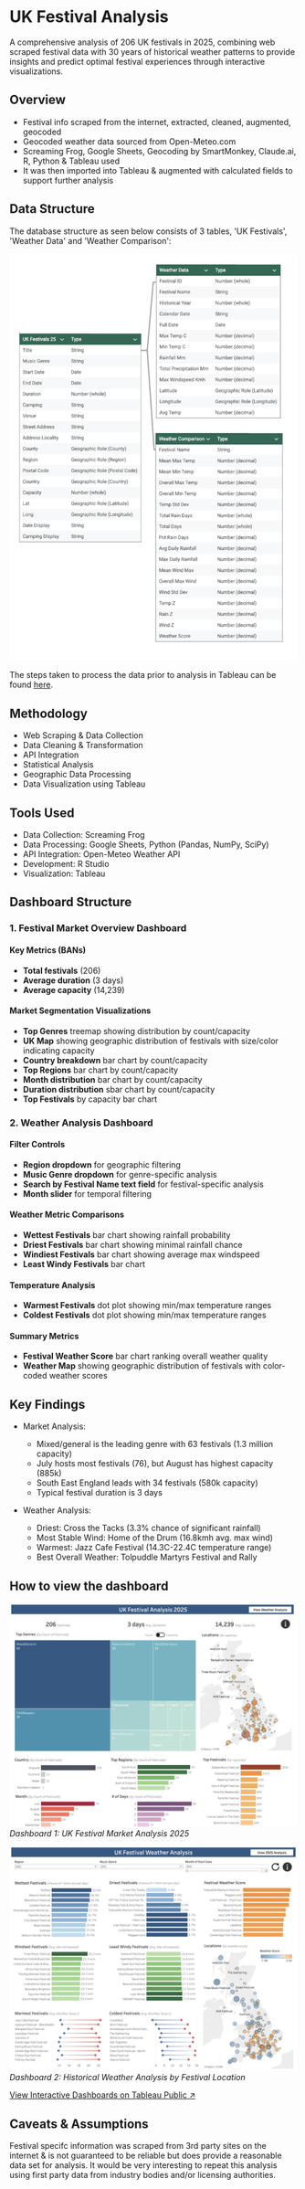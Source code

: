 # UK Festival Analysis
A comprehensive analysis of 206 UK festivals in 2025, combining web scraped festival data with 30 years of historical weather patterns to provide insights and predict optimal festival experiences through interactive visualizations.

## Overview

- Festival info scraped from the internet, extracted, cleaned, augmented, geocoded
- Geocoded weather data sourced from Open-Meteo.com
- Screaming Frog, Google Sheets, Geocoding by SmartMonkey, Claude.ai, R, Python & Tableau used
- It was then imported into Tableau & augmented with calculated fields to support further analysis

## Data Structure

The database structure as seen below consists of 3 tables, 'UK Festivals', 'Weather Data' and 'Weather Comparison':

![ERD Diagram for UK Festival Analysis](visualizations/ERD-diagram.png)

The steps taken to process the data prior to analysis in Tableau can be found [here](documentation/data-prep-summary.md).

## Methodology

- Web Scraping & Data Collection
- Data Cleaning & Transformation
- API Integration
- Statistical Analysis
- Geographic Data Processing
- Data Visualization using Tableau

## Tools Used

- Data Collection: Screaming Frog
- Data Processing: Google Sheets, Python (Pandas, NumPy, SciPy)
- API Integration: Open-Meteo Weather API
- Development: R Studio
- Visualization: Tableau

## Dashboard Structure

### 1. Festival Market Overview Dashboard

#### Key Metrics (BANs)

- **Total festivals** (206)
- **Average duration** (3 days)
- **Average capacity** (14,239)

#### Market Segmentation Visualizations

- **Top Genres** treemap showing distribution by count/capacity
- **UK Map** showing geographic distribution of festivals with size/color indicating capacity
- **Country breakdown** bar chart by count/capacity
- **Top Regions** bar chart by count/capacity
- **Month distribution** bar chart by count/capacity
- **Duration distribution** sbar chart by count/capacity
- **Top Festivals** by capacity bar chart

### 2. Weather Analysis Dashboard

#### Filter Controls
- **Region dropdown** for geographic filtering
- **Music Genre dropdown** for genre-specific analysis
- **Search by Festival Name text field** for festival-specific analysis
- **Month slider** for temporal filtering

#### Weather Metric Comparisons
- **Wettest Festivals** bar chart showing rainfall probability
- **Driest Festivals** bar chart showing minimal rainfall chance
- **Windiest Festivals** bar chart showing average max windspeed
- **Least Windy Festivals** bar chart

#### Temperature Analysis
- **Warmest Festivals** dot plot showing min/max temperature ranges
- **Coldest Festivals** dot plot showing min/max temperature ranges

#### Summary Metrics
- **Festival Weather Score** bar chart ranking overall weather quality
- **Weather Map** showing geographic distribution of festivals with color-coded weather scores

## Key Findings

- Market Analysis:
  - Mixed/general is the leading genre with 63 festivals (1.3 million capacity)
  - July hosts most festivals (76), but August has highest capacity (885k)
  - South East England leads with 34 festivals (580k capacity)
  - Typical festival duration is 3 days

- Weather Analysis:
  - Driest: Cross the Tacks (3.3% chance of significant rainfall)
  - Most Stable Wind: Home of the Drum (16.8kmh avg. max wind)
  - Warmest: Jazz Cafe Festival (14.3C-22.4C temperature range)
  - Best Overall Weather: Tolpuddle Martyrs Festival and Rally

## How to view the dashboard

![Festivals Overview Dashboard](visualizations/festivals-dashboard.png)
*Dashboard 1: UK Festival Market Analysis 2025*

![Weather Analysis Dashboard](visualizations/weather-dashboard.png)
*Dashboard 2: Historical Weather Analysis by Festival Location*

[View Interactive Dashboards on Tableau Public ↗](https://public.tableau.com/app/profile/dom.barry/viz/UKFestivalAnalysis2025/FestivalAnalysis)

## Caveats & Assumptions

Festival specifc information was scraped from 3rd party sites on the internet & is not guaranteed to be reliable but does provide a reasonable data set for analysis. It would be very interesting to repeat this analysis using first party data from industry bodies and/or licensing authorities.